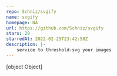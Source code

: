```yaml
---
repo: Schniz/svgify
name: svgify
homepage: NA
url: https://github.com/Schniz/svgify
stars: 29
starredAt: 2022-02-25T23:42:58Z
description: |-
    service to threshold-svg your images
---
```


[object Object]
